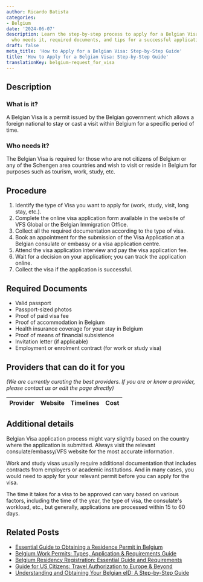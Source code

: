 ```yaml
---
author: Ricardo Batista
categories:
- Belgium
date: '2024-06-07'
description: Learn the step-by-step process to apply for a Belgian Visa. Find out
  who needs it, required documents, and tips for a successful application.
draft: false
meta_title: 'How to Apply for a Belgian Visa: Step-by-Step Guide'
title: 'How to Apply for a Belgian Visa: Step-by-Step Guide'
translationKey: belgium-request_for_visa
---
```


## Description
### What is it?
A Belgian Visa is a permit issued by the Belgian government which allows a foreign national to stay or cast a visit within Belgium for a specific period of time. 

### Who needs it?
The Belgian Visa is required for those who are not citizens of Belgium or any of the Schengen area countries and wish to visit or reside in Belgium for purposes such as tourism, work, study, etc.

## Procedure
1. Identify the type of Visa you want to apply for (work, study, visit, long stay, etc.).
2. Complete the online visa application form available in the website of VFS Global or the Belgian Immigration Office.
3. Collect all the required documentation according to the type of visa.
4. Book an appointment for the submission of the Visa Application at a Belgian consulate or embassy or a visa application centre.
5. Attend the visa application interview and pay the visa application fee.
6. Wait for a decision on your application; you can track the application online.
7. Collect the visa if the application is successful.

## Required Documents
- Valid passport
- Passport-sized photos 
- Proof of paid visa fee
- Proof of accommodation in Belgium
- Health insurance coverage for your stay in Belgium
- Proof of means of financial subsistence
- Invitation letter (if applicable)
- Employment or enrolment contract (for work or study visa)

## Providers that can do it for you

_(We are currently curating the best providers. If you are or know a provider, please contact us or edit the page directly)_

| Provider        |     Website     |     Timelines    |       Cost      |
| :-------------: | :-------------: |  :-------------: | :-------------: |

## Additional details
Belgian Visa application process might vary slightly based on the country where the application is submitted. Always visit the relevant consulate/embassy/VFS website for the most accurate information.

Work and study visas usually require additional documentation that includes contracts from employers or academic institutions. And in many cases, you would need to apply for your relevant permit before you can apply for the visa.

The time it takes for a visa to be approved can vary based on various factors, including the time of the year, the type of visa, the consulate's workload, etc., but generally, applications are processed within 15 to 60 days.
## Related Posts

- [Essential Guide to Obtaining a Residence Permit in Belgium](https://tramitit.com/guides/belgium/request_for_residence_permit/)
- [Belgium Work Permits: Types, Application & Requirements Guide](https://tramitit.com/guides/belgium/request_for_work_permit/)
- [Belgium Residency Registration: Essential Guide and Requirements](https://tramitit.com/guides/belgium/registration_in_the_population_registers/)
- [Guide for US Citizens: Travel Authorization to Europe & Beyond](https://tramitit.com/guides/belgium/request_for_travel_authorization/)
- [Understanding and Obtaining Your Belgian eID: A Step-by-Step Guide](https://tramitit.com/guides/belgium/request_for_identity_card/)